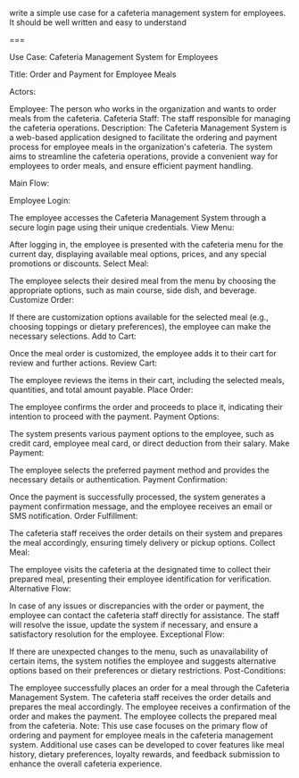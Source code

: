 write a simple use case for a cafeteria management system for employees. It should be well written and easy to understand

===

Use Case: Cafeteria Management System for Employees

Title: Order and Payment for Employee Meals

Actors:

Employee: The person who works in the organization and wants to order meals from the cafeteria.
Cafeteria Staff: The staff responsible for managing the cafeteria operations.
Description:
The Cafeteria Management System is a web-based application designed to facilitate the ordering and payment process for employee meals in the organization's cafeteria. The system aims to streamline the cafeteria operations, provide a convenient way for employees to order meals, and ensure efficient payment handling.

Main Flow:

Employee Login:

The employee accesses the Cafeteria Management System through a secure login page using their unique credentials.
View Menu:

After logging in, the employee is presented with the cafeteria menu for the current day, displaying available meal options, prices, and any special promotions or discounts.
Select Meal:

The employee selects their desired meal from the menu by choosing the appropriate options, such as main course, side dish, and beverage.
Customize Order:

If there are customization options available for the selected meal (e.g., choosing toppings or dietary preferences), the employee can make the necessary selections.
Add to Cart:

Once the meal order is customized, the employee adds it to their cart for review and further actions.
Review Cart:

The employee reviews the items in their cart, including the selected meals, quantities, and total amount payable.
Place Order:

The employee confirms the order and proceeds to place it, indicating their intention to proceed with the payment.
Payment Options:

The system presents various payment options to the employee, such as credit card, employee meal card, or direct deduction from their salary.
Make Payment:

The employee selects the preferred payment method and provides the necessary details or authentication.
Payment Confirmation:

Once the payment is successfully processed, the system generates a payment confirmation message, and the employee receives an email or SMS notification.
Order Fulfillment:

The cafeteria staff receives the order details on their system and prepares the meal accordingly, ensuring timely delivery or pickup options.
Collect Meal:

The employee visits the cafeteria at the designated time to collect their prepared meal, presenting their employee identification for verification.
Alternative Flow:

In case of any issues or discrepancies with the order or payment, the employee can contact the cafeteria staff directly for assistance. The staff will resolve the issue, update the system if necessary, and ensure a satisfactory resolution for the employee.
Exceptional Flow:

If there are unexpected changes to the menu, such as unavailability of certain items, the system notifies the employee and suggests alternative options based on their preferences or dietary restrictions.
Post-Conditions:

The employee successfully places an order for a meal through the Cafeteria Management System.
The cafeteria staff receives the order details and prepares the meal accordingly.
The employee receives a confirmation of the order and makes the payment.
The employee collects the prepared meal from the cafeteria.
Note: This use case focuses on the primary flow of ordering and payment for employee meals in the cafeteria management system. Additional use cases can be developed to cover features like meal history, dietary preferences, loyalty rewards, and feedback submission to enhance the overall cafeteria experience.